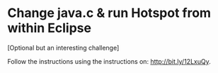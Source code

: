 # Change java.c & run Hotspot from within Eclipse
[Optional but an interesting challenge] 

Follow the instructions using the instructions on:
http://bit.ly/12LxuQy.
